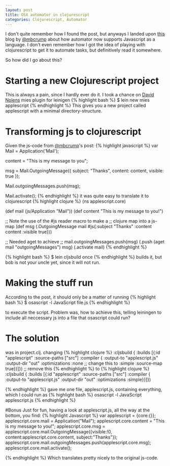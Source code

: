 ```yaml
---
layout: post
title: OSX automator in clojurescript
categories: Clojurescript, Automator
---
```

I don't quite remember how I found the post, but anyways I landed upon
[this](http://developer.telerik.com/featured/javascript-os-x-automation-example/)
blog by [@mbcrump](http://www.twitter.com/mbcrump) about how automator
now supports Javascript as a language. I don't even remember how I got
the idea of playing with clojurescript to get it to automate tasks,
but definitively read it somewhere.

So how did I go about this?

# Starting a new Clojurescript project
This is always a pain, since I hardly ever do it. I took a chance on
[David Nolens](http://www.twitter.com/swanodette) mies plugin for
leinigen
{% highlight bash %}
$ lein new mies applescript
{% endhighlight %}
This gives you a new project called applescript with a minimal
directory-structure.

# Transforming js to clojurescript
Given the js-code from [@mbcrump](http://www.twitter.com/mbcrump)'s
post:
{% highlight javascript %}
var Mail = Application('Mail');

content = "This is my message to you";

msg = Mail.OutgoingMessage({
    subject: "Thanks",
    content: content,
    visible: true
});

Mail.outgoingMessages.push(msg);

Mail.activate();
{% endhighlight %}
it was quite easy to translate it to clojurescript
{% highlight clojure %}
(ns applescript.core)

(def mail (js/Application "Mail"))
(def content "This is my message to you!")

;; Note the use of the #js reader macro to make a
;; clojure map into a js-map
(def msg (.OutgoingMessage mail #js{:subject "Thanks"
                                    :content content
                                    :visible true}))

;; Needed aget to achieve
;; mail.outgoingMessages.push(msg)
(.push (aget mail "outgoingMessages") msg)
(.activate mail)
{% endhighlight %}


{% highlight bash %}
$ lein cljsbuild once
{% endhighlight %}
builds it, but bob is not your uncle yet, since it will not run.

# Making the stuff run
According to the post, it should only be a matter of running
{% highlight bash %}
$ osascript -l JavaScript file.js
{% endhighlight %}

to execute the script. Problem was, how to achieve this, telling
leiningen to include all neccessary js into a file that osascript
could run?

# The solution
was in project.clj. changing
{% highlight clojure %}
  :cljsbuild {
    :builds [{:id "applescript"
              :source-paths ["src"]
              :compiler {
                :output-to "applescript.js"
                :output-dir "out"
                :optimizations :none ;; change this to :simple
                :source-map true}}]}) ;; remove this
{% endhighlight %}
to 
{% highlight clojure %}
  :cljsbuild {
    :builds [{:id "applescript"
              :source-paths ["src"]
              :compiler {
                :output-to "applescript.js"
                :output-dir "out"
                :optimizations :simple}}]})

{% endhighlight %}
gave me one file, applescript.js, containing everything, which I could run as
{% highlight bash %}
osascript -l JavaScript applescript.js
{% endhighlight %}

#Bonus
Just for fun, having a look at applescript.js, all the way at the
bottom, you find:
{% highlight Javascript %}
var applescript = {core:{}};
applescript.core.mail = Application("Mail");
applescript.core.content = "This is my message to you!";
applescript.core.msg = applescript.core.mail.OutgoingMessage({visible:!0, content:applescript.core.content, subject:"Thanks"});
applescript.core.mail.outgoingMessages.push(applescript.core.msg);
applescript.core.mail.activate();

{% endhighlight %}
Which translates pretty nicely to the original js-code.




